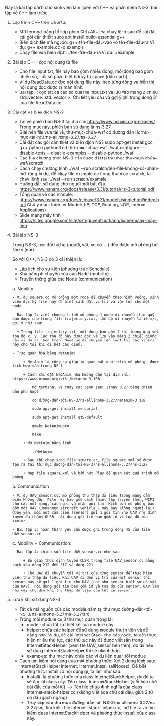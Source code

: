 Đây là bài tập dành cho sinh viên làm quen với C++ và phần mềm NS-3, bài tập về C++ làm trước.
1. Lập trình C++ trên Ubuntu:
   - Mở termnal bằng tổ hợp phím Ctrl+Alt+t và chạy lệnh sau để cài đặt cái gói cần thiết:
		sudo apt install build-essential g++
   - Biên dịch file mã nguồn:
    	g++ tên-file-đầu-vào -o tên-file-đầu-ra
     Ví dụ: g++ example.cc -o example
   - Chạy file vừa biên dịch:
   		./tên-file-đầu-ra
   	 Ví dụ: ./example
2. Bài tập C++: đọc nội dung từ file
   - Cho file input.txt, file này bao gồm nhiều dòng, mỗi dòng bao gồm nhiều số, mỗi số phân biệt bởi ký tự space (dấu cách).
   - Ví dụ ReadData.cc đọc nội dung file này theo từng dòng và hiển thị nội dung đọc được ra màn hình.
   - Bài tập 1: đọc tất cả các số của file input.txt và lưu vào mảng 2 chiều std::vector< std::vector<int> >. Chi tiết yêu cầu và gợi ý ghi trong dòng 31 của file ReadData.cc
3. Cài đặt và biên dịch NS-3
	- Tải về phiên bản NS-3 tại địa chỉ: https://www.nsnam.org/releases/
		Trong mục này, phiên bản sử dụng là ns-3.27
	- Giải nén file vừa tải về, thư-mục-chứa-waf có đường dẫn là: thư-mục-tải-ns3/ns-allinone-3.27/ns-3.27
	- Cài đặt các gói cần thiết và biên dịch NS3
		sudo apt-get install gcc g++ python python3
		cd thư-mục-chứa-waf
		./waf configure --disable-tests --disable-examples --disable-python
		./waf
	- Các file chương trình NS-3 cần được đặt tại thư mục thư-mục-chứa-waf/scratch
	- Cách chạy chương trình
		./waf --run scratch/tên-file-không-có-phần-mở-rộng
	 Ví dụ, để chạy file example.cc trong thư mục scratch, ta chạy lệnh sau:
	  	./waf --run scratch/example
	- Hướng dẫn sử dụng cho người mới bắt đầu: https://www.nsnam.org/docs/release/3.31/tutorial/ns-3-tutorial.pdf
	- Tổng quan về các module: https://www.nsnam.org/docs/release/3.31/models/singlehtml/index.html
		Chú ý mục: Internet Models (IP, TCP, Routing, UDP, Internet Applications)   
	- Slide mạng máy tính: https://sites.google.com/site/setnguyenhuuthanh/home/mang-may-tinh
4. Bài tập NS-3

   Trong NS-3, mọi đối tượng (người, vật, xe cộ, ...) đều được mô phỏng bởi Node (nút)

   So với C++, NS-3 có 3 cải thiện là:
   + Lập lịch cho sự kiện (phương thức Schedule)
   + Khả năng di chuyển của các Node (mobility)
   + Truyền thông giữa các Node (communication)

	a. Mobility

	   - Ví dụ square.cc mô phỏng một node di chuyển theo hình vuông, sinh viên đọc kỹ file này để biết cách đặt vị trí và vận tốc cho một node.

	   - Bài tập 2: viết chương trình mô phỏng 1 node di chuyển theo quỹ đạo được cho trong file trajectory.txt, tốc độ di chuyển là 10 m/s, gợi ý như sau:

	   	 + Trong file trajectory.txt, mỗi dòng bao gồm 2 số, tương ứng với tọa độ x, y. Các tọa độ này được đọc và lưu vào mảng 2 chiều giống như ví dụ C++ bên trên. Node sẽ di chuyển lần lượt tới các vị trí này cho tới khi đi hết các điểm.

	   - Trực quan hóa bằng NetAnim: 

	   		+ NetAnim là công cụ giúp ta quan sát quá trình mô phỏng, được tích hợp sẵn trong NS-3

	   		+ Cách cài đặt NetAnim như hướng dẫn tại địa chỉ: https://www.nsnam.org/wiki/NetAnim_3.108

	   			Mở terminal và chạy các lệnh sau: (thay 3.27 bằng phiên bản phù hợp)

	   			cd đường-dẫn-tới-NS-3/ns-allinone-3.27/netanim-3.108

	   			sudo apt-get install mercurial

	   			sudo apt-get install qt5-default

	   			qmake NetAnim.pro

	   			make

	   		+ Mở NetAnim bằng lệnh

	   			./NetAnim

	   		+ Sau khi chạy xong file square.cc, file square.xml sẽ được tạo ra tại thư mục đường-dẫn-tới-NS-3/ns-allinone-3.27/ns-3.27

	   		+ Nạp file square.xml và bấm nút Play để quan sát quá trình mô phỏng.

	b. Communication

	   - Ví dụ UAV_sensor.cc: mô phỏng thu thập dữ liệu trong mạng cảm biến không dây. File này bao gồm cách thiết lập truyền thông WIFI cho các nút mạng, cách gửi và nhận gói tin. Kịch bản mô phỏng bao gồm một UAV (Unmanned aircraft vehicle - máy bay không người lái) đứng yên, mỗi nút cảm biến (sensor) gửi 1 gói tin cho UAV nhờ định tuyến đa chặng OLSR, nội dung gói tin bao gồm id và tọa độ của sensor.

	   - Bài tập 3: hoàn thành yêu cầu được ghi trong dòng 45 của file UAV_sensor.cc 

	c. Mobility + Communication:

	   - Bài tập 4: chỉnh sửa file UAV_sensor.cc như sau

	   		+ Bỏ giao thức định tuyến OLSR trong file UAV_sensor.cc bằng cách xóa dòng 212 đến 217 và dòng 221 

	   		+ Cho UAV di chuyển tới vị trí của từng sensor để thực hiện việc thu thập dữ liệu. Khi UAV đi đến vị trí của một sensor thì sensor này sẽ gửi 1 gói tin cho UAV (coi như sensor biết sự có mặt của UAV), nội dung gói tin bao gồm id và tọa độ của sensor. UAV làm như vậy cho đến khi thu thập dữ liệu của tất cả sensor.
	   		
5. Lưu ý khi sử dụng NS-3
	- Tất cả mã nguồn của các module nằm tại thư mục đường-dẫn-tới-NS-3/ns-allinone-3.27/ns-3.27/src
	- Trong mỗi module có 3 thư mục quan trọng là:
		+ model: chứa tất cả thiết kế của module này
		+ helper: chứa các helper để sử dụng module thuận tiện và dễ dàng hơn. Ví dụ, để cài Internet Stack cho các node, ta cần thực hiện nhiều thủ tục, các thủ tục này đã được viết sẵn trong InternetStackHelper (xem file UAV_sensor bên trên), do đó nếu sử dụng InternetStackHelper thì sẽ nhanh hơn.
		+ examples: thư mục này chứa các ví dụ liên quan tới module
	- Cách tìm kiếm nội dung của một phương thức:
		Xét 2 dòng lệnh sau:
			InternetStackHelper internet;
  			internet.Install (allNodes);
  		Để biết phương thức Install có nội dung gì, ta làm như sau:
  		+ Install() là phương thức của class InternetStackHelper, do đó ta sẽ tìm tới class này.
  			Tên class: InternetStackHelper (viết hoa chữ cái đầu của mỗi từ)
  		--> Tên file chứa định nghĩa của class: internet-stack-helper.cc (không viết hoa chữ cái đầu, giữa 2 từ có dấu gạch ngang)
  		+ Truy cập vào thư mục đường-dẫn-tới-NS-3/ns-allinone-3.27/ns-3.27/src, tìm kiếm file internet-stack-helper.cc, mở file ra và tìm kiếm class InternetStackHelper và phương thức Install của class này.